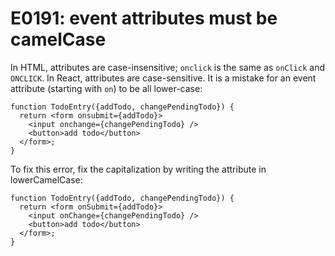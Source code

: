 # E0191: event attributes must be camelCase

In HTML, attributes are case-insensitive; `onclick` is the same as `onClick` and
`ONCLICK`. In React, attributes are case-sensitive. It is a mistake for an event
attribute (starting with `on`) to be all lower-case:

    function TodoEntry({addTodo, changePendingTodo}) {
      return <form onsubmit={addTodo}>
        <input onchange={changePendingTodo} />
        <button>add todo</button>
      </form>;
    }

To fix this error, fix the capitalization by writing the attribute in
lowerCamelCase:

    function TodoEntry({addTodo, changePendingTodo}) {
      return <form onSubmit={addTodo}>
        <input onChange={changePendingTodo} />
        <button>add todo</button>
      </form>;
    }
